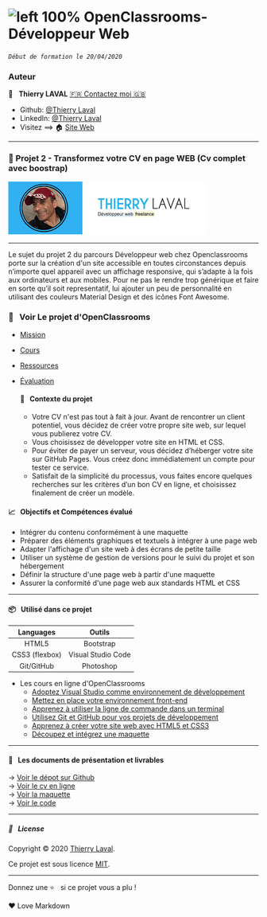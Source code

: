 # ![left 100%](https://github.com/thierry-laval/archives/blob/master/images/Logo_OpenClassrooms.png?raw=true) OpenClassrooms-Développeur Web

_`Début de formation le 20/04/2020`_

### Auteur

👤 &nbsp; **Thierry LAVAL** [🇫🇷 Contactez moi 🇬🇧](<thierrylaval@gmx.com>)

* Github: [@Thierry Laval](https://github.com/thierry-laval)
* LinkedIn: [@Thierry Laval](https://www.linkedin.com/in/thierry-laval)
* Visitez ==> 🏠 [Site Web](https://xXx)

***

### 📎 Projet 2 - Transformez votre CV en page WEB (Cv complet avec boostrap)

![left 100%](documents/logo_p2.png?raw=true)

***

Le sujet du projet 2 du parcours Développeur web chez Openclassrooms porte sur la création d'un site accessible en toutes circonstances depuis n’importe quel appareil avec un affichage responsive, qui s’adapte à la fois aux ordinateurs et aux mobiles. Pour ne pas le rendre trop générique et faire en sorte qu’il soit representatif, lui ajouter un peu de personnalité en utilisant des couleurs ​Material Design​ et des icônes F​ont Awesome​.

### 👀  &nbsp; Voir Le projet d'OpenClassrooms

* [Mission](00_Projet_2_OCR/1_mission.pdf "Cliquez pour voir le projet")
* [Cours](00_Projet_2_OCR/2_cours.pdf "Cliquez pour voir le projet")
* [Ressources](00_Projet_2_OCR/3_ressources.pdf "Cliquez pour voir le projet")
* [Évaluation](00_Projet_2_OCR/4_evaluation.pdf "Cliquez pour voir le projet")

  #### 🔖  &nbsp; Contexte du projet

  * Votre CV n'est pas tout à fait à jour. Avant de rencontrer un client potentiel, vous décidez de créer votre propre site web, sur lequel vous publierez votre CV.
  * Vous choisissez de développer votre site en HTML et CSS.
  * Pour éviter de payer un serveur, vous décidez d’héberger votre site sur GitHub Pages. Vous créez donc immédiatement un compte pour tester ce service.
  * Satisfait de la simplicité du processus, vous faites encore quelques recherches sur les critères d’un bon CV en ligne, et choisissez finalement de créer un modèle.

#### 📈  &nbsp; Objectifs et Compétences évalué

* Intégrer du contenu conformément à une maquette
* Préparer des éléments graphiques et textuels à intégrer à une page web
* Adapter l'affichage d'un site web à des écrans de petite taille
* Utiliser un système de gestion de versions pour le suivi du projet et son hébergement
* Définir la structure d'une page web à partir d'une maquette
* Assurer la conformité d'une page web aux standards HTML et CSS

***

#### 📦  &nbsp; Utilisé dans ce projet

| Languages       | Outils             |
| :-------------: |:-------------:     |
| HTML5           | Bootstrap          |
| CSS3 (flexbox)  | Visual Studio Code |
| Git/GitHub      | Photoshop          |

* Les cours en ligne d'OpenClassrooms
  * [Adoptez Visual Studio comme environnement de développement](https://openclassrooms.com/fr/courses/5641796-adoptez-visual-studio-comme-environnement-de-developpement)
  * [Mettez en place votre environnement front-end](https://openclassrooms.com/fr/courses/6943241-mettez-en-place-votre-environnement-front-end)
  * [Apprenez à utiliser la ligne de commande dans un terminal](https://openclassrooms.com/fr/courses/6173491-apprenez-a-utiliser-la-ligne-de-commande-dans-un-terminal)
  * [Utilisez Git et GitHub pour vos projets de développement](https://openclassrooms.com/fr/courses/5641721-utilisez-git-et-github-pour-vos-projets-de-developpement)
  * [Apprenez à créer votre site web avec HTML5 et CSS3](https://openclassrooms.com/fr/courses/1603881-apprenez-a-creer-votre-site-web-avec-html5-et-css3)
  * [Découpez et intégrez une maquette](https://openclassrooms.com/fr/courses/3504431-decoupez-et-integrez-une-maquette)

***

#### 🚦 &nbsp; Les documents de présentation et livrables

→ [Voir le dépot sur Github](https://github.com/thierry-laval/P2-Transformez-votre-CV-en-site-Web)\
→ [Voir le cv en ligne](https://thierry-laval.github.io/P2-Transformez-votre-CV-en-site-Web/)\
→ [Voir la maquette](documents/P2_maquette.png)\
→ [Voir le code](documents/P2_presentation_code_source.png)

***

##### 📝 &nbsp; License

Copyright © 2020 [Thierry Laval](https://github.com/thierry-laval).

Ce projet est sous licence [MIT](LICENCE).

[Voir mon travail]: <InsertUrl>

[Template]: <InsertUrl>

[Git project]: https://github.com/thierry-laval/cv

***

Donnez une ⭐️ &nbsp; si ce projet vous a plu !

<p>&hearts; Love Markdown<p>
